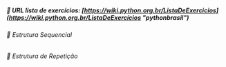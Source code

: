 #####  :link: URL lista de exercícios: [https://wiki.python.org.br/ListaDeExercicios](https://wiki.python.org.br/ListaDeExercicios "pythonbrasil")



###### :file_folder: Estrutura Sequencial

###### :file_folder: Estrutura de Repetição

